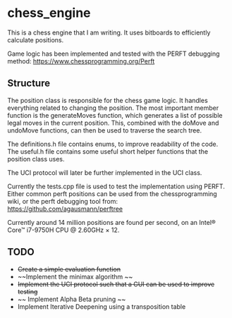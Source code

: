 # chess_engine

This is a chess engine that I am writing. It uses bitboards to efficiently calculate positions.

Game logic has been implemented and tested with the PERFT debugging method:
https://www.chessprogramming.org/Perft

## Structure
The position class is responsible for the chess game logic. It handles everything related to changing the position. 
The most important member function is the generateMoves function, which generates a list of possible legal moves in the current position. 
This, combined with the doMove and undoMove functions, can then be used to traverse the search tree.

The definitions.h file contains enums, to improve readability of the code.
The useful.h file contains some useful short helper functions that the position class uses. 

The UCI protocol will later be further implemented in the UCI class.

Currently the tests.cpp file is used to test the implementation using PERFT. Either common perft positions can be used from the chessprogramming wiki, 
or the perft debugging tool from:
https://github.com/agausmann/perftree

Currently around 14 million positions are found per second, on an Intel® Core™ i7-9750H CPU @ 2.60GHz × 12.

## TODO
* ~~Create a simple evaluation function~~
* ~~Implement the minimax algorithm ~~
* ~~Implement the UCI protocol such that a GUI can be used to improve testing~~
* ~~ Implement Alpha Beta pruning ~~
* Implement Iterative Deepening using a transposition table
